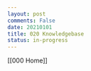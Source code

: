 ```yaml
---
layout: post
comments: False
date: 20210101
title: 020 Knowledgebase
status: in-progress
---
```


[[000 Home]]
